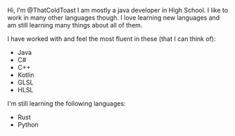 Hi, I’m @ThatColdToast
I am mostly a java developer in High School. I like to work in many other languages though. I love learning new languages and am still learning many things about all of them.

I have worked with and feel the most fluent in these (that I can think of):
- Java
- C#
- C++
- Kotlin
- GLSL
- HLSL

I'm still learning the following languages:
- Rust
- Python

<!---
ThatColdToast/ThatColdToast is a ✨ special ✨ repository because its `README.md` (this file) appears on your GitHub profile.
You can click the Preview link to take a look at your changes.
--->
